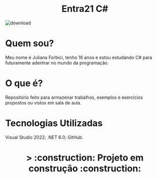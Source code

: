 # <h1 align="center"> Entra21 C# </h1>
![download](https://user-images.githubusercontent.com/105084941/171916068-6188e5ee-ed7b-42df-a175-08d40111bb08.png)
# Quem sou?
Meu nome é Juliana Forbici, tenho 16 anos e estou estudando C# para futuramente adentrar no mundo da programação.
# O que é?
Repositório feito para armazenar trabalhos, exemplos e exercícios propostos ou vistos em sala de aula.
# Tecnologias Utilizadas
Visual Studio 2022;
.NET 6.0;
GitHub.
<h1 align="center"> > :construction: Projeto em construção :construction: </h1>

